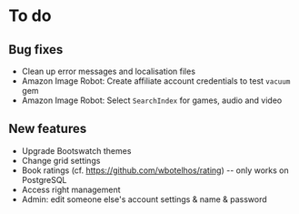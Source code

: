 # To do

## Bug fixes

- Clean up error messages and localisation files
- Amazon Image Robot: Create affiliate account credentials to test `vacuum` gem
- Amazon Image Robot: Select `SearchIndex` for games, audio and video

## New features

- Upgrade Bootswatch themes
- Change grid settings
- Book ratings (cf. https://github.com/wbotelhos/rating) -- only works on PostgreSQL
- Access right management
- Admin: edit someone else's account settings & name & password

